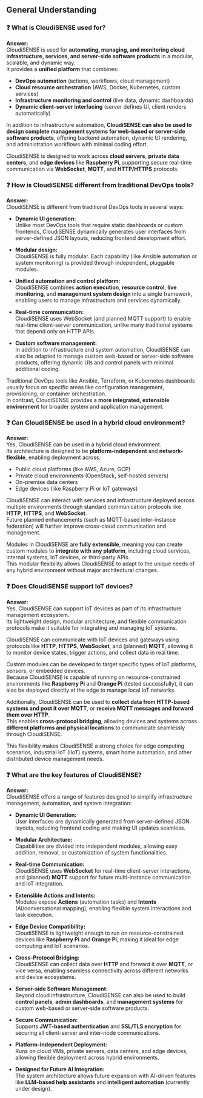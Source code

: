 ## General Understanding

### ❓ What is CloudiSENSE used for?
**Answer:**  
CloudiSENSE is used for **automating, managing, and monitoring cloud infrastructure, services, and server-side software products** in a modular, scalable, and dynamic way.  
It provides a **unified platform** that combines:

- **DevOps automation** (actions, workflows, cloud management)
- **Cloud resource orchestration** (AWS, Docker, Kubernetes, custom services)
- **Infrastructure monitoring and control** (live data, dynamic dashboards)
- **Dynamic client-server interfacing** (server defines UI, client renders automatically)

In addition to infrastructure automation, **CloudiSENSE can also be used to design complete management systems for web-based or server-side software products**, offering backend automation, dynamic UI rendering, and administration workflows with minimal coding effort.

CloudiSENSE is designed to work across **cloud servers**, **private data centers**, and **edge devices** like **Raspberry Pi**, supporting secure real-time communication via **WebSocket**, **MQTT**, and **HTTP/HTTPS** protocols.


### ❓ How is CloudiSENSE different from traditional DevOps tools?
**Answer:**  
CloudiSENSE is different from traditional DevOps tools in several ways:

- **Dynamic UI generation:**  
  Unlike most DevOps tools that require static dashboards or custom frontends, CloudiSENSE dynamically generates user interfaces from server-defined JSON layouts, reducing frontend development effort.

- **Modular design:**  
  CloudiSENSE is fully modular. Each capability (like Ansible automation or system monitoring) is provided through independent, pluggable modules.

- **Unified automation and control platform:**  
  CloudiSENSE combines **action execution**, **resource control**, **live monitoring**, and **management system design** into a single framework, enabling users to manage infrastructure and services dynamically.

- **Real-time communication:**  
  CloudiSENSE uses WebSocket (and planned MQTT support) to enable real-time client-server communication, unlike many traditional systems that depend only on HTTP APIs.

- **Custom software management:**  
  In addition to infrastructure and system automation, CloudiSENSE can also be adapted to manage custom web-based or server-side software products, offering dynamic UIs and control panels with minimal additional coding.

Traditional DevOps tools like Ansible, Terraform, or Kubernetes dashboards usually focus on specific areas like configuration management, provisioning, or container orchestration.  
In contrast, CloudiSENSE provides a **more integrated, extensible environment** for broader system and application management.


### ❓ Can CloudiSENSE be used in a hybrid cloud environment?
**Answer:**  
Yes, CloudiSENSE can be used in a hybrid cloud environment.  
Its architecture is designed to be **platform-independent** and **network-flexible**, enabling deployment across:

- Public cloud platforms (like AWS, Azure, GCP)
- Private cloud environments (OpenStack, self-hosted servers)
- On-premise data centers
- Edge devices (like Raspberry Pi or IoT gateways)

CloudiSENSE can interact with services and infrastructure deployed across multiple environments through standard communication protocols like **HTTP**, **HTTPS**, and **WebSocket**.  
Future planned enhancements (such as MQTT-based inter-instance federation) will further improve cross-cloud communication and management.

Modules in CloudiSENSE are **fully extensible**, meaning you can create custom modules to **integrate with any platform**, including cloud services, internal systems, IoT devices, or third-party APIs.  
This modular flexibility allows CloudiSENSE to adapt to the unique needs of any hybrid environment without major architectural changes.


### ❓ Does CloudiSENSE support IoT devices?
**Answer:**  
Yes, CloudiSENSE can support IoT devices as part of its infrastructure management ecosystem.  
Its lightweight design, modular architecture, and flexible communication protocols make it suitable for integrating and managing IoT systems.

CloudiSENSE can communicate with IoT devices and gateways using protocols like **HTTP**, **HTTPS**, **WebSocket**, and (planned) **MQTT**, allowing it to monitor device states, trigger actions, and collect data in real time.

Custom modules can be developed to target specific types of IoT platforms, sensors, or embedded devices.  
Because CloudiSENSE is capable of running on resource-constrained environments like **Raspberry Pi** and **Orange Pi** (tested successfully), it can also be deployed directly at the edge to manage local IoT networks.

Additionally, CloudiSENSE can be used to **collect data from HTTP-based systems and post it over MQTT**, or **receive MQTT messages and forward them over HTTP**.  
This enables **cross-protocol bridging**, allowing devices and systems across **different platforms and physical locations** to communicate seamlessly through CloudiSENSE.

This flexibility makes CloudiSENSE a strong choice for edge computing scenarios, industrial IoT (IIoT) systems, smart home automation, and other distributed device management needs.


### ❓ What are the key features of CloudiSENSE?
**Answer:**  
CloudiSENSE offers a range of features designed to simplify infrastructure management, automation, and system integration:

- **Dynamic UI Generation:**  
  User interfaces are dynamically generated from server-defined JSON layouts, reducing frontend coding and making UI updates seamless.

- **Modular Architecture:**  
  Capabilities are divided into independent modules, allowing easy addition, removal, or customization of system functionalities.

- **Real-time Communication:**  
  CloudiSENSE uses **WebSocket** for real-time client-server interactions, and (planned) **MQTT** support for future multi-instance communication and IoT integration.

- **Extensible Actions and Intents:**  
  Modules expose **Actions** (automation tasks) and **Intents** (AI/conversational mapping), enabling flexible system interactions and task execution.

- **Edge Device Compatibility:**  
  CloudiSENSE is lightweight enough to run on resource-constrained devices like **Raspberry Pi** and **Orange Pi**, making it ideal for edge computing and IoT scenarios.

- **Cross-Protocol Bridging:**  
  CloudiSENSE can collect data over **HTTP** and forward it over **MQTT**, or vice versa, enabling seamless connectivity across different networks and device ecosystems.

- **Server-side Software Management:**  
  Beyond cloud infrastructure, CloudiSENSE can also be used to build **control panels**, **admin dashboards**, and **management systems** for custom web-based or server-side software products.

- **Secure Communication:**  
  Supports **JWT-based authentication** and **SSL/TLS encryption** for securing all client-server and inter-node communications.

- **Platform-Independent Deployment:**  
  Runs on cloud VMs, private servers, data centers, and edge devices, allowing flexible deployment across hybrid environments.

- **Designed for Future AI Integration:**  
  The system architecture allows future expansion with AI-driven features like **LLM-based help assistants** and **intelligent automation** (currently under design).

